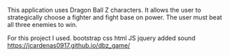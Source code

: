This application uses Dragon Ball Z characters.  It allows the user to strategically choose a fighter and fight base on power.
The user must beat all three enemies to win.

For this project I used.
bootstrap
css
html
JS
jquery
added sound 
https://jcardenas0917.github.io/dbz_game/
